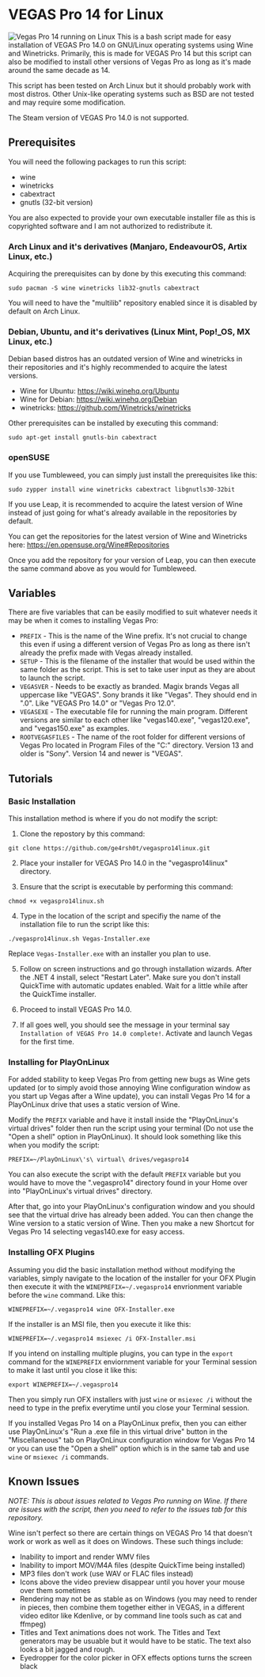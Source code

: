 # VEGAS Pro 14 for Linux
![Vegas Pro 14 running on Linux](https://i.imgur.com/afIPpAy.png)
This is a bash script made for easy installation of VEGAS Pro 14.0 on GNU/Linux operating systems using Wine and Winetricks. Primarily, this is made for VEGAS Pro 14 but this script can also be modified to install other versions of Vegas Pro as long as it's made around the same decade as 14.

This script has been tested on Arch Linux but it should probably work with most distros. Other Unix-like operating systems such as BSD are not tested and may require some modification.

The Steam version of VEGAS Pro 14.0 is not supported.
## Prerequisites
You will need the following packages to run this script:
- wine
- winetricks
- cabextract
- gnutls (32-bit version)

You are also expected to provide your own executable installer file as this is copyrighted software and I am not authorized to redistribute it.
### Arch Linux and it's derivatives (Manjaro, EndeavourOS, Artix Linux, etc.)
Acquiring the prerequisites can by done by this executing this command:
```
sudo pacman -S wine winetricks lib32-gnutls cabextract
```
You will need to have the "multilib" repository enabled since it is disabled by default on Arch Linux.
### Debian, Ubuntu, and it's derivatives (Linux Mint, Pop!_OS, MX Linux, etc.)
Debian based distros has an outdated version of Wine and winetricks in their repositories and it's highly recommended to acquire the latest versions.
- Wine for Ubuntu: https://wiki.winehq.org/Ubuntu
- Wine for Debian: https://wiki.winehq.org/Debian
- winetricks: https://github.com/Winetricks/winetricks

Other prerequisites can be installed by executing this command:
```
sudo apt-get install gnutls-bin cabextract
```

### openSUSE
If you use Tumbleweed, you can simply just install the prerequisites like this:
```
sudo zypper install wine winetricks cabextract libgnutls30-32bit
```

If you use Leap, it is recommended to acquire the latest version of Wine instead of just going for what's already available in the repositories by default.

You can get the repositories for the latest version of Wine and Winetricks here: https://en.opensuse.org/Wine#Repositories

Once you add the repository for your version of Leap, you can then execute the same command above as you would for Tumbleweed.

## Variables
There are five variables that can be easily modified to suit whatever needs it may be when it comes to installing Vegas Pro:
- `PREFIX` - This is the name of the Wine prefix. It's not crucial to change this even if using a different version of Vegas Pro as long as there isn't already the prefix made with Vegas already installed.
- `SETUP` - This is the filename of the installer that would be used within the same folder as the script. This is set to take user input as they are about to launch the script.
- `VEGASVER` - Needs to be exactly as branded. Magix brands Vegas all uppercase like "VEGAS". Sony brands it like "Vegas". They should end in ".0". Like "VEGAS Pro 14.0" or "Vegas Pro 12.0".
- `VEGASEXE` - The executable file for running the main program. Different versions are similar to each other like "vegas140.exe", "vegas120.exe", and "vegas150.exe" as examples.
- `ROOTVEGASFILES` - The name of the root folder for different versions of Vegas Pro located in Program Files of the "C:" directory. Version 13 and older is "Sony". Version 14 and newer is "VEGAS".

## Tutorials
### Basic Installation
This installation method is where if you do not modify the script:

1. Clone the repostory by this command:
```
git clone https://github.com/ge4rsh0t/vegaspro14linux.git
```
2. Place your installer for VEGAS Pro 14.0 in the "vegaspro14linux" directory.

3. Ensure that the script is executable by performing this command:
```
chmod +x vegaspro14linux.sh
```
4. Type in the location of the script and specifiy the name of the installation file to run the script like this:
```
./vegaspro14linux.sh Vegas-Installer.exe
```
Replace `Vegas-Installer.exe` with an installer you plan to use.

5. Follow on screen instructions and go through installation wizards. After the .NET 4 install, select "Restart Later". Make sure you don't install QuickTime with automatic updates enabled. Wait for a little while after the QuickTime installer.

6. Proceed to install VEGAS Pro 14.0.

7. If all goes well, you should see the message in your terminal say `Installation of VEGAS Pro 14.0 complete!`. Activate and launch Vegas for the first time.

### Installing for PlayOnLinux
For added stability to keep Vegas Pro from getting new bugs as Wine gets updated (or to simply avoid those annoying Wine configuration window as you start up Vegas after a Wine update), you can install Vegas Pro 14 for a PlayOnLinux drive that uses a static version of Wine.

Modify the `PREFIX` variable and have it install inside the "PlayOnLinux's virtual drives" folder then run the script using your terminal (Do not use the "Open a shell" option in PlayOnLinux). It should look something like this when you modify the script:
```
PREFIX=~/PlayOnLinux\'s\ virtual\ drives/vegaspro14
```
You can also execute the script with the default `PREFIX` variable but you would have to move the ".vegaspro14" directory found in your Home over into "PlayOnLinux's virtual drives" directory.

After that, go into your PlayOnLinux's configuration window and you should see that the virtual drive has already been added. You can then change the Wine version to a static version of Wine. Then you make a new Shortcut for Vegas Pro 14 selecting vegas140.exe for easy access.

### Installing OFX Plugins

Assuming you did the basic installation method without modifying the variables, simply navigate to the location of the installer for your OFX Plugin then execute it with the `WINEPREFIX=~/.vegaspro14` envrionment variable before the `wine` command. Like this:
```
WINEPREFIX=~/.vegaspro14 wine OFX-Installer.exe
```
If the installer is an MSI file, then you execute it like this:
```
WINEPREFIX=~/.vegaspro14 msiexec /i OFX-Installer.msi
```
If you intend on installing multiple plugins, you can type in the `export` command for the `WINEPREFIX` enviornment variable for your Terminal session to make it last until you close it like this:
```
export WINEPREFIX=~/.vegaspro14
```
Then you simply run OFX installers with just `wine` or `msiexec /i` without the need to type in the prefix everytime until you close your Terminal session.

If you installed Vegas Pro 14 on a PlayOnLinux prefix, then you can either use PlayOnLinux's "Run a .exe file in this virtual drive" button in the "Miscellaneous" tab on PlayOnLinux configuration window for Vegas Pro 14 or you can use the "Open a shell" option which is in the same tab and use `wine` or `msiexec /i` commands.

## Known Issues

*NOTE: This is about issues related to Vegas Pro running on Wine. If there are issues with the script, then you need to refer to the issues tab for this repository.*

Wine isn't perfect so there are certain things on VEGAS Pro 14 that doesn't work or work as well as it does on Windows. These such things include:
- Inability to import and render WMV files
- Inability to import MOV/M4A files (despite QuickTime being installed)
- MP3 files don't work (use WAV or FLAC files instead)
- Icons above the video preview disappear until you hover your mouse over them sometimes
- Rendering may not be as stable as on Windows (you may need to render in pieces, then combine them together either in VEGAS, in a different video editor like Kdenlive, or by command line tools such as cat and ffmpeg)
- Titles and Text animations does not work. The Titles and Text generators may be usuable but it would have to be static. The text also looks a bit jagged and rough.
- Eyedropper for the color picker in OFX effects options turns the screen black
